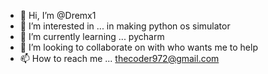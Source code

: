 - 👋 Hi, I’m @Dremx1
- 👀 I’m interested in ... in making python os simulator
- 🌱 I’m currently learning ... pycharm
- 💞️ I’m looking to collaborate on with who wants me to help
- 📫 How to reach me ... thecoder972@gmail.com

<!---
Dremx1/Dremx1 is a ✨ special ✨ repository because its `README.md` (this file) appears on your GitHub profile.
You can click the Preview link to take a look at your changes.
--->
